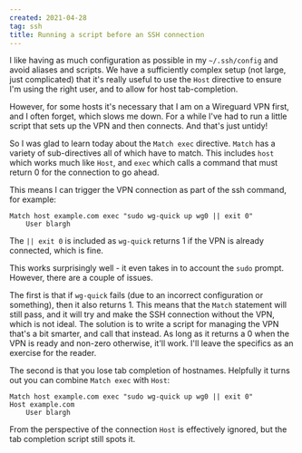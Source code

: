 ```yaml
---
created: 2021-04-28
tag: ssh
title: Running a script before an SSH connection
---
```

I like having as much configuration as possible in my `~/.ssh/config` and avoid aliases
and scripts. We have a sufficiently complex setup (not large, just complicated) that
it's really useful to use the `Host` directive to ensure I'm using the right user, and
to allow for host tab-completion.

However, for some hosts it's necessary that I am on a Wireguard VPN first, and I often
forget, which slows me down. For a while I've had to run a little script that sets up
the VPN and then connects. And that's just untidy!

So I was glad to learn today about the `Match exec` directive. `Match` has a variety of
sub-directives all of which have to match. This includes `host` which works much like
`Host`, and `exec` which calls a command that must return 0 for the connection to go
ahead.

This means I can trigger the VPN connection as part of the ssh command, for example:

```
Match host example.com exec "sudo wg-quick up wg0 || exit 0"
    User blargh
```

The `|| exit 0` is included as `wg-quick` returns 1 if the VPN is already connected,
which is fine.

This works surprisingly well - it even takes in to account the `sudo` prompt. However,
there are a couple of issues.

The first is that if `wg-quick` fails (due to an incorrect configuration or something),
then it also returns 1. This means that the `Match` statement will still pass, and it
will try and make the SSH connection without the VPN, which is not ideal. The solution
is to write a script for managing the VPN that's a bit smarter, and call that instead.
As long as it returns a 0 when the VPN is ready and non-zero otherwise, it'll work. I'll
leave the specifics as an exercise for the reader.

The second is that you lose tab completion of hostnames. Helpfully it turns out you can
combine `Match exec` with `Host`:

```
Match host example.com exec "sudo wg-quick up wg0 || exit 0"
Host example.com
    User blargh
```

From the perspective of the connection `Host` is effectively ignored, but the tab
completion script still spots it.
